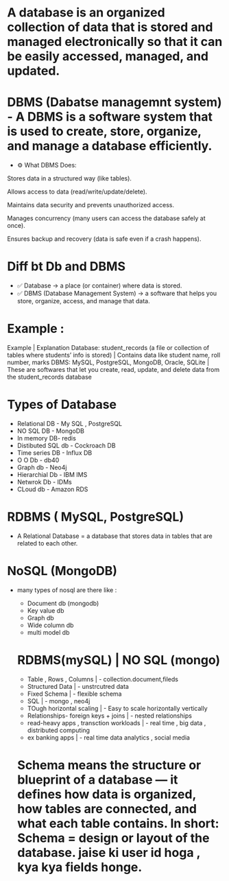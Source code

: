 # A database is an organized collection of data that is stored and managed electronically so that it can be easily accessed, managed, and updated.

# DBMS (Dabatse managemnt system) - A DBMS is a software system that is used to create, store, organize, and manage a database efficiently.

- ⚙️ What DBMS Does:

Stores data in a structured way (like tables).

Allows access to data (read/write/update/delete).

Maintains data security and prevents unauthorized access.

Manages concurrency (many users can access the database safely at once).

Ensures backup and recovery (data is safe even if a crash happens).

# Diff bt Db and DBMS 
- ✅ Database → a place (or container) where data is stored.
- ✅ DBMS (Database Management System) → a software that helps you store, organize, access, and manage that data.

# Example : 
Example                                                                                   |	Explanation
Database: student_records (a file or collection of tables where students’ info is stored)	|  Contains data like student name, roll number, marks
DBMS: MySQL, PostgreSQL, MongoDB, Oracle, SQLite                                          |	These are softwares that let you create, read, update, and delete data from the student_records database

# Types of Database

- Relational DB - My SQL , PostgreSQL
- NO SQL DB - MongoDB
- In memory DB- redis
- Distibuted SQL db - Cockroach DB
- Time series DB - Influx DB
- O O Db - db40
- Graph db - Neo4j
- Hierarchial Db - IBM IMS
- Netwrok Db - IDMs
- CLoud db - Amazon RDS

# RDBMS ( MySQL, PostgreSQL)
- A Relational Database = a database that stores data in tables that are related to each other.

# NoSQL (MongoDB)
- many types of nosql are there like :
   - Document db (mongodb)
   - Key value db
   - Graph db
   - Wide column db
   - multi model  db

   # RDBMS(mySQL)                             |                      NO SQL (mongo)
   - Table , Rows , Columns                   |                   - collection.document,fileds
   - Structured Data                          |                   - unstrcutred data
   - Fixed Schema                             |                   -  flexible schema
   - SQL                                      |                   - mongo , neo4j
   - TOugh horizontal scaling                 |                   - Easy to scale horizontally vertically
   - Relationships- foreign keys + joins      |                   - nested relationships
   - read-heavy apps , transction workloads   |                   - real time , big data , distributed computing
   - ex banking apps                          |                   - real time data analytics , social media

   # Schema means the structure or blueprint of a database — it defines how data is organized, how tables are connected, and what each table contains. In short: Schema = design or layout of the database. jaise ki user id hoga , kya kya fields honge.

   